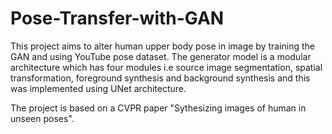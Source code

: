 # Pose-Transfer-with-GAN

This project aims to alter human upper body pose in image by training the GAN and using YouTube pose dataset. The generator model is a modular architecture which has four modules i.e source image segmentation, spatial transformation, foreground synthesis and background synthesis and this was implemented using UNet architecture.

The project is based on a CVPR paper "Sythesizing images of human in unseen poses".
